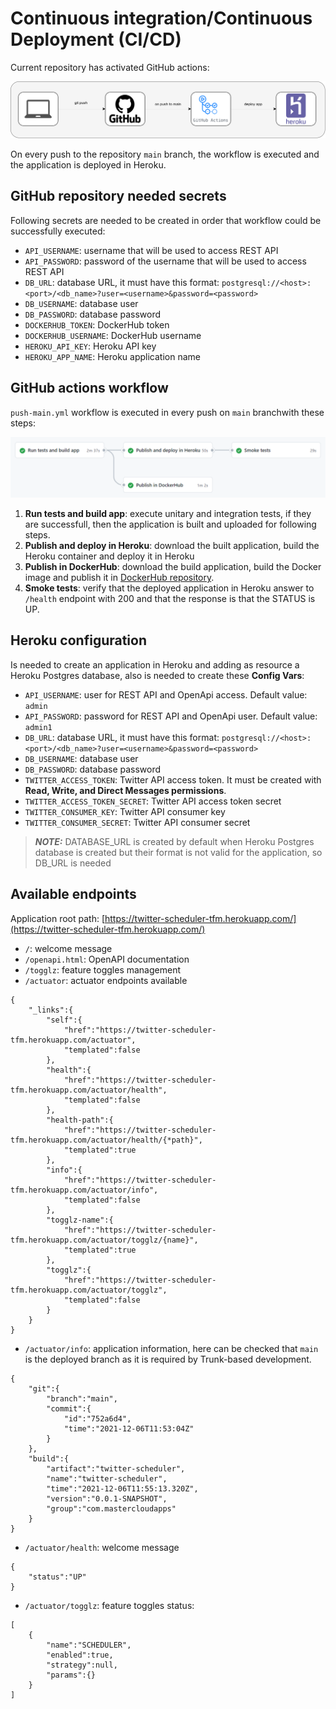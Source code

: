 # Continuous integration/Continuous Deployment (CI/CD)

Current repository has activated GitHub actions: 

![ci-cd](../images/ci-cd/twitter-scheduler-ci-cd.png)

On every push to the repository `main` branch, the workflow is executed and the application is deployed in Heroku.

## GitHub repository needed secrets

Following secrets are needed to be created in order that workflow could be successfully executed:

- `API_USERNAME`: username that will be used to access REST API
- `API_PASSWORD`: password of the username that will be used to access REST API
- `DB_URL`: database URL, it must have this format: `postgresql://<host>:<port>/<db_name>?user=<username>&password=<password>`
- `DB_USERNAME`: database user
- `DB_PASSWORD`: database password
- `DOCKERHUB_TOKEN`: DockerHub token
- `DOCKERHUB_USERNAME`: DockerHub username
- `HEROKU_API_KEY`: Heroku API key
- `HEROKU_APP_NAME`: Heroku application name

## GitHub actions workflow

`push-main.yml` workflow is executed in every push on `main` branchwith these steps:

![workflow](../images/ci-cd/github-actions-workflow.png)

1. **Run tests and build app**: execute unitary and integration tests, if they are successfull, then the application is built and uploaded for following steps.
2. **Publish and deploy in Heroku**: download the built application, build the Heroku container and deploy it in Heroku
3. **Publish in DockerHub**: download the build application, build the Docker image and publish it in [DockerHub repository](https://hub.docker.com/repository/docker/drojo/twitter-scheduler-tfm).
4. **Smoke tests**:  verify that the deployed application in Heroku answer to `/health` endpoint with 200 and that the response is that the STATUS is UP.

## Heroku configuration

Is needed to create an application in Heroku and adding as resource a Heroku Postgres database, also is needed to create these **Config Vars**:

- `API_USERNAME`: user for REST API and OpenApi access. Default value: `admin`
- `API_PASSWORD`: password for REST API and OpenApi user. Default value: `admin1`
- `DB_URL`: database URL, it must have this format: `postgresql://<host>:<port>/<db_name>?user=<username>&password=<password>`
- `DB_USERNAME`: database user
- `DB_PASSWORD`: database password
- `TWITTER_ACCESS_TOKEN`: Twitter API access token. It must be created with **Read, Write, and Direct Messages permissions**.
- `TWITTER_ACCESS_TOKEN_SECRET`: Twitter API access token secret
- `TWITTER_CONSUMER_KEY`: Twitter API consumer key
- `TWITTER_CONSUMER_SECRET`: Twitter API consumer secret

> **_NOTE:_** DATABASE_URL is created by default when Heroku Postgres database is created but their format is not valid for the application, so DB_URL is needed

## Available endpoints

Application root path: [https://twitter-scheduler-tfm.herokuapp.com/](https://twitter-scheduler-tfm.herokuapp.com/)

- `/`: welcome message
- `/openapi.html`: OpenAPI documentation
- `/togglz`: feature toggles management
- `/actuator`: actuator endpoints available
```
{
    "_links":{
        "self":{
            "href":"https://twitter-scheduler-tfm.herokuapp.com/actuator",
            "templated":false
        },
        "health":{
            "href":"https://twitter-scheduler-tfm.herokuapp.com/actuator/health",
            "templated":false
        },
        "health-path":{
            "href":"https://twitter-scheduler-tfm.herokuapp.com/actuator/health/{*path}",
            "templated":true
        },
        "info":{
            "href":"https://twitter-scheduler-tfm.herokuapp.com/actuator/info",
            "templated":false
        },
        "togglz-name":{
            "href":"https://twitter-scheduler-tfm.herokuapp.com/actuator/togglz/{name}",
            "templated":true
        },
        "togglz":{
            "href":"https://twitter-scheduler-tfm.herokuapp.com/actuator/togglz",
            "templated":false
        }
    }
}
```
- `/actuator/info`: application information, here can be checked that `main` is the deployed branch as it is required by Trunk-based development.

```
{
    "git":{
        "branch":"main",
        "commit":{
            "id":"752a6d4",
            "time":"2021-12-06T11:53:04Z"
        }
    },
    "build":{
        "artifact":"twitter-scheduler",
        "name":"twitter-scheduler",
        "time":"2021-12-06T11:55:13.320Z",
        "version":"0.0.1-SNAPSHOT",
        "group":"com.mastercloudapps"
    }
}
```
- `/actuator/health`: welcome message
```
{
    "status":"UP"
}
```
- `/actuator/togglz`: feature toggles status:
```
[
    {
        "name":"SCHEDULER",
        "enabled":true,
        "strategy":null,
        "params":{}
    }
]
```